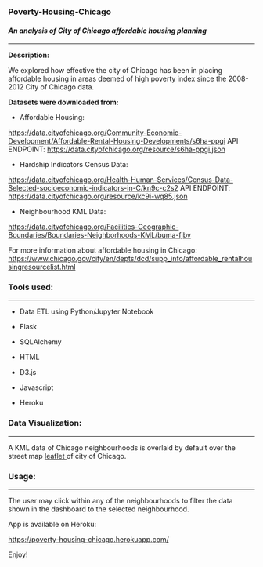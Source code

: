 ### Poverty-Housing-Chicago
#### <i> An analysis of City of Chicago affordable housing planning</i>

----------------------

**Description:**

We explored how effective the city of Chicago has been in placing affordable housing in areas deemed of high poverty index since the 
2008-2012 City of Chicago data.

<b>Datasets were downloaded from:</b>

- Affordable Housing:

https://data.cityofchicago.org/Community-Economic-Development/Affordable-Rental-Housing-Developments/s6ha-ppgi
API ENDPOINT: https://data.cityofchicago.org/resource/s6ha-ppgi.json

- Hardship Indicators Census Data:

https://data.cityofchicago.org/Health-Human-Services/Census-Data-Selected-socioeconomic-indicators-in-C/kn9c-c2s2 
API ENDPOINT: https://data.cityofchicago.org/resource/kc9i-wq85.json

- Neighbourhood KML Data:

https://data.cityofchicago.org/Facilities-Geographic-Boundaries/Boundaries-Neighborhoods-KML/buma-fjbv


For more information about affordable housing in Chicago: 
https://www.chicago.gov/city/en/depts/dcd/supp_info/affordable_rentalhousingresourcelist.html

### Tools used:
--------------------------

  - Data ETL using Python/Jupyter Notebook
  
  - Flask
  
  - SQLAlchemy 
  
  - HTML 
  
  - D3.js
  
  - Javascript
  
  - Heroku

###  Data Visualization:
-------
  
  A KML data of Chicago neighbourhoods is overlaid by default over the street map <a href="https://leafletjs.com/"> leaflet </a> of city 
  of Chicago. 
  
### Usage:
---------
 
  The user may click within any of the neighbourhoods to filter the data shown in the dashboard to the selected neighbourhood. 
  
  App is available on Heroku:
  
  https://poverty-housing-chicago.herokuapp.com/
  
  Enjoy!
